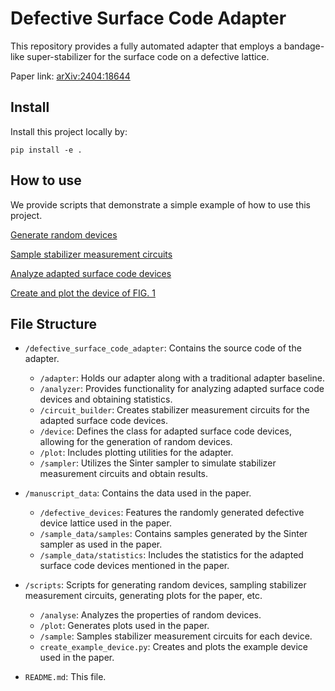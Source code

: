 # Defective Surface Code Adapter

This repository provides a fully automated adapter that employs a bandage-like super-stabilizer for the surface code on a defective lattice.

Paper link: [arXiv:2404:18644](https://arxiv.org/abs/2404.18644)

## Install
Install this project locally by:
```
pip install -e .
```
## How to use

We provide scripts that demonstrate a simple example of how to use this project.

[Generate random devices](scripts/sample/gen_device_pool.py)

[Sample stabilizer measurement circuits](scripts/sample/sample_global_shell.py)

[Analyze adapted surface code devices](scripts/analyse/cmp_statistics.py)

[Create and plot the device of FIG. 1](scripts/create_example_device.py)

## File Structure

- `/defective_surface_code_adapter`: Contains the source code of the adapter.
  - `/adapter`: Holds our adapter along with a traditional adapter baseline.
  - `/analyzer`: Provides functionality for analyzing adapted surface code devices and obtaining statistics.
  - `/circuit_builder`: Creates stabilizer measurement circuits for the adapted surface code devices.
  - `/device`: Defines the class for adapted surface code devices, allowing for the generation of random devices.
  - `/plot`: Includes plotting utilities for the adapter.
  - `/sampler`: Utilizes the Sinter sampler to simulate stabilizer measurement circuits and obtain results.

- `/manuscript_data`: Contains the data used in the paper.
  - `/defective_devices`: Features the randomly generated defective device lattice used in the paper.
  - `/sample_data/samples`: Contains samples generated by the Sinter sampler as used in the paper.
  - `/sample_data/statistics`: Includes the statistics for the adapted surface code devices mentioned in the paper.

- `/scripts`: Scripts for generating random devices, sampling stabilizer measurement circuits, generating plots for the paper, etc.
  - `/analyse`: Analyzes the properties of random devices.
  - `/plot`: Generates plots used in the paper.
  - `/sample`: Samples stabilizer measurement circuits for each device.
  - `create_example_device.py`: Creates and plots the example device used in the paper.

- `README.md`: This file.


